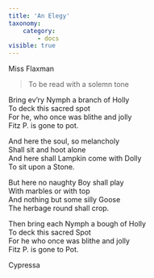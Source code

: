 ```yaml
---
title: 'An Elegy'
taxonomy:
    category:
        - docs
visible: true
---
```


<div class="author">Miss Flaxman</div>

> To be read with a solemn tone
  
Bring ev’ry Nymph a branch of Holly  
To deck this sacred spot  
For he, who once was blithe and jolly  
Fitz P. is gone to pot.  
  
And here the soul, so melancholy  
Shall sit and hoot alone  
And here shall Lampkin come with Dolly  
To sit upon a Stone.  
  
But here no naughty Boy shall play  
With marbles or with top  
And nothing but some silly Goose  
The herbage round shall crop.  
  
Then bring each Nymph a bough of Holly  
To deck this sacred Spot  
For he who once was blithe and jolly  
Fitz P. is gone to Pot.  
  
Cypressa